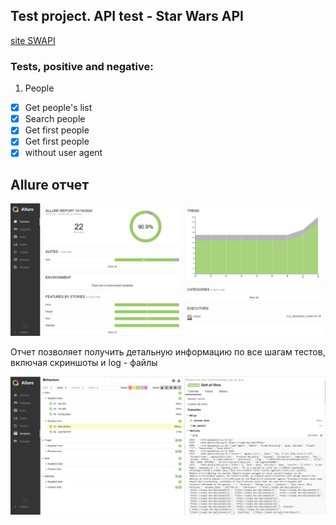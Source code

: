 ## Test project. API test  - Star Wars API
[site SWAPI](https://swapi.dev/)  

### Tests, positive and negative:
1) People
- [x] Get people's list
- [x] Search people
- [x] Get first people
- [x] Get first people
- [x] without user agent

## Allure отчет  
![image](assets/jenkins_allure_report.PNG)  

Отчет позволяет получить детальную информацию по все шагам тестов, включая скриншоты и log - файлы

![image](assets/jenkins_allure_logs.PNG)  